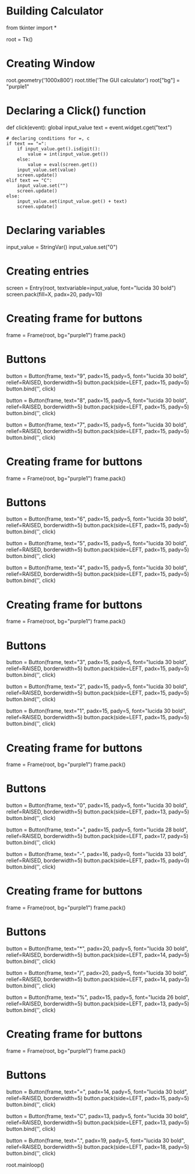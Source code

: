 # Building Calculator

from tkinter import *

root = Tk()

# Creating Window
root.geometry('1000x800')
root.title('The GUI calculator')
root["bg"] = "purple1"

# Declaring a Click() function


def click(event):
    global input_value
    text = event.widget.cget("text")

    # declaring conditions for =, c
    if text == "=":
        if input_value.get().isdigit():
            value = int(input_value.get())
        else:
            value = eval(screen.get())
        input_value.set(value)
        screen.update()
    elif text == "C":
        input_value.set("")
        screen.update()
    else:
        input_value.set(input_value.get() + text)
        screen.update()


# Declaring variables
input_value = StringVar()
input_value.set("0")

# Creating entries
screen = Entry(root, textvariable=input_value, font="lucida 30 bold")
screen.pack(fill=X, padx=20, pady=10)

# Creating frame for buttons
frame = Frame(root, bg="purple1")
frame.pack()

# Buttons

button = Button(frame, text="9", padx=15, pady=5, font="lucida 30 bold", relief=RAISED, borderwidth=5)
button.pack(side=LEFT, padx=15, pady=5)
button.bind('<Button-1>', click)

button = Button(frame, text="8", padx=15, pady=5, font="lucida 30 bold", relief=RAISED, borderwidth=5)
button.pack(side=LEFT, padx=15, pady=5)
button.bind('<Button-1>', click)

button = Button(frame, text="7", padx=15, pady=5, font="lucida 30 bold", relief=RAISED, borderwidth=5)
button.pack(side=LEFT, padx=15, pady=5)
button.bind('<Button-1>', click)

# Creating frame for buttons
frame = Frame(root, bg="purple1")
frame.pack()

# Buttons

button = Button(frame, text="6", padx=15, pady=5, font="lucida 30 bold", relief=RAISED, borderwidth=5)
button.pack(side=LEFT, padx=15, pady=5)
button.bind('<Button-1>', click)

button = Button(frame, text="5", padx=15, pady=5, font="lucida 30 bold", relief=RAISED, borderwidth=5)
button.pack(side=LEFT, padx=15, pady=5)
button.bind('<Button-1>', click)

button = Button(frame, text="4", padx=15, pady=5, font="lucida 30 bold", relief=RAISED, borderwidth=5)
button.pack(side=LEFT, padx=15, pady=5)
button.bind('<Button-1>', click)

# Creating frame for buttons
frame = Frame(root, bg="purple1")
frame.pack()

# Buttons

button = Button(frame, text="3", padx=15, pady=5, font="lucida 30 bold", relief=RAISED, borderwidth=5)
button.pack(side=LEFT, padx=15, pady=5)
button.bind('<Button-1>', click)

button = Button(frame, text="2", padx=15, pady=5, font="lucida 30 bold", relief=RAISED, borderwidth=5)
button.pack(side=LEFT, padx=15, pady=5)
button.bind('<Button-1>', click)

button = Button(frame, text="1", padx=15, pady=5, font="lucida 30 bold", relief=RAISED, borderwidth=5)
button.pack(side=LEFT, padx=15, pady=5)
button.bind('<Button-1>', click)

# Creating frame for buttons
frame = Frame(root, bg="purple1")
frame.pack()

# Buttons

button = Button(frame, text="0", padx=15, pady=5, font="lucida 30 bold", relief=RAISED, borderwidth=5)
button.pack(side=LEFT, padx=13, pady=5)
button.bind('<Button-1>', click)

button = Button(frame, text="+", padx=15, pady=5, font="lucida 28 bold", relief=RAISED, borderwidth=5)
button.pack(side=LEFT, padx=17, pady=5)
button.bind('<Button-1>', click)

button = Button(frame, text="-", padx=16, pady=0, font="lucida 33 bold", relief=RAISED, borderwidth=5)
button.pack(side=LEFT, padx=15, pady=0)
button.bind('<Button-1>', click)

# Creating frame for buttons
frame = Frame(root, bg="purple1")
frame.pack()

# Buttons

button = Button(frame, text="*", padx=20, pady=5, font="lucida 30 bold", relief=RAISED, borderwidth=5)
button.pack(side=LEFT, padx=14, pady=5)
button.bind('<Button-1>', click)

button = Button(frame, text="/", padx=20, pady=5, font="lucida 30 bold", relief=RAISED, borderwidth=5)
button.pack(side=LEFT, padx=14, pady=5)
button.bind('<Button-1>', click)

button = Button(frame, text="%", padx=15, pady=5, font="lucida 26 bold", relief=RAISED, borderwidth=5)
button.pack(side=LEFT, padx=13, pady=5)
button.bind('<Button-1>', click)

# Creating frame for buttons
frame = Frame(root, bg="purple1")
frame.pack()

# Buttons

button = Button(frame, text="=", padx=14, pady=5, font="lucida 30 bold", relief=RAISED, borderwidth=5)
button.pack(side=LEFT, padx=15, pady=5)
button.bind('<Button-1>', click)

button = Button(frame, text="C", padx=13, pady=5, font="lucida 30 bold", relief=RAISED, borderwidth=5)
button.pack(side=LEFT, padx=13, pady=5)
button.bind('<Button-1>', click)

button = Button(frame, text=".", padx=19, pady=5, font="lucida 30 bold", relief=RAISED, borderwidth=5)
button.pack(side=LEFT, padx=18, pady=5)
button.bind('<Button-1>', click)


root.mainloop()
